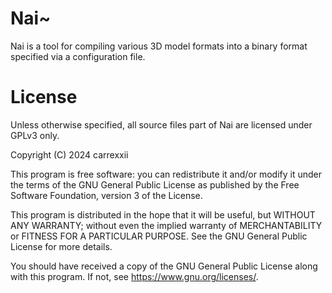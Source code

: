 # Nai~
Nai is a tool for compiling various 3D model formats into a binary format specified via a configuration file.

# License
Unless otherwise specified, all source files part of Nai are licensed under GPLv3 only.

Copyright (C) 2024 carrexxii

This program is free software: you can redistribute it and/or modify
it under the terms of the GNU General Public License as published by
the Free Software Foundation, version 3 of the License.

This program is distributed in the hope that it will be useful,
but WITHOUT ANY WARRANTY; without even the implied warranty of
MERCHANTABILITY or FITNESS FOR A PARTICULAR PURPOSE.  See the
GNU General Public License for more details.

You should have received a copy of the GNU General Public License
along with this program.  If not, see <https://www.gnu.org/licenses/>.

